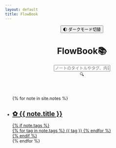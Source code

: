 ```yaml
---
layout: default
title: FlowBook
---
```


<header>
  <button id="toggle-dark-mode">🌓 ダークモード切替</button>
  <h1>FlowBook📚</h1>
  <!-- 検索ボックス -->
  <div class="search-container">
    <input 
      type="text" 
      id="search-input" 
      placeholder="ノートのタイトルやタグ、内容で検索..." 
      class="search-input"
    >
    <div class="search-icon">🔍</div>
  </div>
</header>

<div id="home">
  <ul>
    {% for note in site.notes %}
      <li class="note-item" 
          data-tags="{{ note.tags | join: ',' | downcase }}"
          data-content="{{ note.content | strip_html | truncate: 300 | escape }}">
        <a href="{{ site.baseurl }}{{ note.url }}">
          <h2>✿ {{ note.title }}</h2>
          {% if note.tags %}
            <div class="tags">
              {% for tag in note.tags %}
                <span class="tag">{{ tag }}</span>
              {% endfor %}
            </div>
          {% endif %}
        </a>
      </li>
    {% endfor %}
  </ul>
</div>
